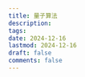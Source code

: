 ```yaml
---
title: 量子算法
description: 
tags: 
date: 2024-12-16
lastmod: 2024-12-16
draft: false
comments: false
---
```

